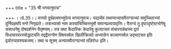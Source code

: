 +++
title = "35 श्री भगवानुवाच"

+++
।।6.35।। मनसो दुर्ग्रहत्वमभ्युपेत्य भगवानुवाच। यद्यप्येवं
तथाप्यभ्यासवैराग्याभ्यां समुच्चिताभ्यां दुर्निग्रहमपि मनो निगृह्यते।
तत्राभ्यासो नाम कस्यांचिच्चित्तभूमौ समानप्रत्ययावृत्तिः। वैराग्यं तु
दृष्टादृष्टेष्टभोगेषु ससाधनेषु दोषदर्शनेन वैतृष्ण्यम्। तत्र यथा कैदारिकः
केदारेषु कुल्याजलं संचारयन्नेकस्य द्वारं पिधायारपरस्योद्धाटयति
तद्वद्वैराग्येण विषयस्रोतः खिलीक्रियते अभ्यासेन कल्याणस्रोत उद्घाट्यत
इति द्वयोरप्यावश्यकत्वम्। तथा च सूत्रम् अभ्यासवैराग्याभ्यां तन्निरोधः
इति।

